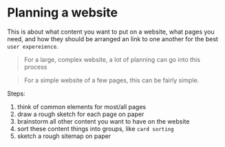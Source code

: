 # Planning a website

This is about what content you want to put on a website, what pages you need, and how they should be arranged an link to one another for the best `user expereience`.

> For a large, complex website, a lot of planning can go into this process


> For a simple website of a few pages, this can be fairly simple.


Steps:
1. think of common elements for most/all pages
2. draw a rough sketch for each page on paper
3. brainstorm all other content you want to have on the website
4. sort these content things into groups, like `card sorting`
5. sketch a rough sitemap on paper